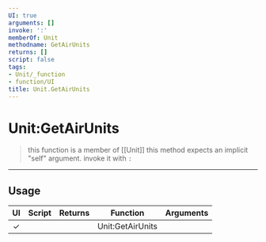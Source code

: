 ```yaml
---
UI: true
arguments: []
invoke: ':'
memberOf: Unit
methodname: GetAirUnits
returns: []
script: false
tags:
- Unit/_function
- function/UI
title: Unit.GetAirUnits
---
```

# Unit:GetAirUnits
> this function is a member of [[Unit]]
> this method expects an implicit "self" argument. invoke it with `:`
-----
## Usage
|  UI | Script | Returns | Function | Arguments |
|:---:|:------:|-------:|:--------:|:---------|
|✓| ||Unit:GetAirUnits||
